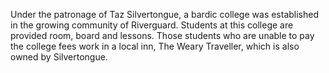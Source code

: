 

Under the patronage of Taz Silvertongue, a bardic college was established in the growing community of Riverguard. Students at this college are provided room, board and lessons. Those students who are unable to pay the college fees work in a local inn, The Weary Traveller, which is also owned by Silvertongue.

